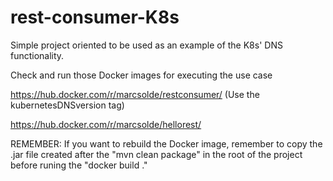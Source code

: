 # rest-consumer-K8s
Simple project oriented to be used as an example of the K8s' DNS functionality. 

Check and run those Docker images for executing the use case

https://hub.docker.com/r/marcsolde/restconsumer/ (Use the kubernetesDNSversion tag)

https://hub.docker.com/r/marcsolde/hellorest/

REMEMBER: If you want to rebuild the Docker image, remember to copy the .jar file created after the "mvn clean package" in the root of the project before runing the "docker build ."
